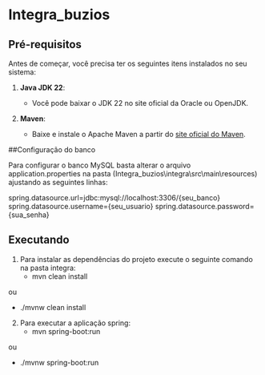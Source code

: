 # Integra_buzios

## Pré-requisitos

Antes de começar, você precisa ter os seguintes itens instalados no seu sistema:

1. **Java JDK 22**:
   - Você pode baixar o JDK 22 no site oficial da Oracle ou OpenJDK.

2. **Maven**:
   - Baixe e instale o Apache Maven a partir do [site oficial do Maven](https://maven.apache.org/download.cgi).

##Configuração do banco

Para configurar o banco MySQL basta alterar o arquivo application.properties na pasta 
(Integra_buzios\integra\src\main\resources) ajustando as seguintes linhas:

spring.datasource.url=jdbc:mysql://localhost:3306/{seu_banco}
spring.datasource.username={seu_usuario}
spring.datasource.password={sua_senha}
  

## Executando

1. Para instalar as dependências do projeto execute o seguinte comando na pasta integra:
   - mvn clean install
   
ou
   - ./mvnw clean install

2. Para executar a aplicação spring:
   - mvn spring-boot:run
   
ou
   - ./mvnw spring-boot:run